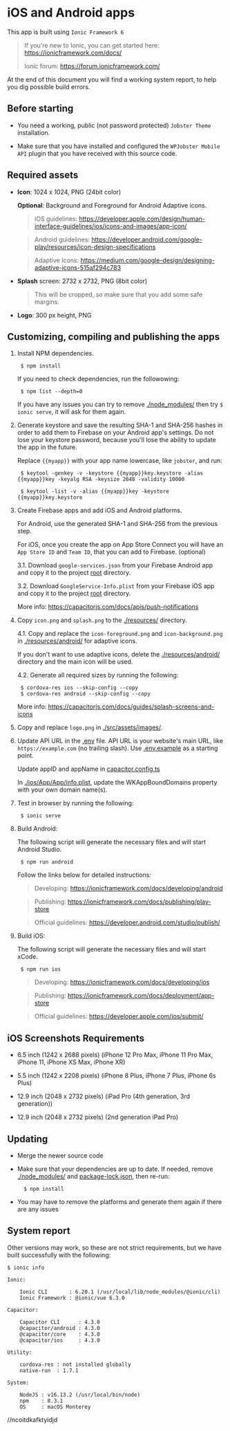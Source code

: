 # iOS and Android apps

This app is built using `Ionic Framework 6`

> If you're new to Ionic, you can get started here: https://ionicframework.com/docs/
>
> Ionic forum: https://forum.ionicframework.com/

At the end of this document you will find a working system report, to help you dig possible build errors.


## Before starting

- You need a working, public (not password protected) `Jobster Theme` installation.

- Make sure that you have installed and configured the `WPJobster Mobile API` plugin that you have received with this source code.


## Required assets

- **Icon**: 1024 x 1024, PNG (24bit color)

	**Optional**: Background and Foreground for Android Adaptive icons.

	> iOS guidelines: https://developer.apple.com/design/human-interface-guidelines/ios/icons-and-images/app-icon/

	> Android guidelines: https://developer.android.com/google-play/resources/icon-design-specifications

	> Adaptive Icons: https://medium.com/google-design/designing-adaptive-icons-515af294c783

- **Splash** screen: 2732 x 2732, PNG (8bit color)

	> This will be cropped, so make sure that you add some safe margins.

- **Logo**: 300 px height, PNG


## Customizing, compiling and publishing the apps

1. Install NPM dependencies.

		$ npm install

	If you need to check dependencies, run the followowing:

		$ npm list --depth=0

	If you have any issues you can try to remove [./node_modules/](./node_modules/) then try `$ ionic serve`, it will ask for them again.

2. Generate keystore and save the resulting SHA-1 and SHA-256 hashes in order to add them to Firebase on your Android app's settings. Do not lose your keystore password, because you'll lose the ability to update the app in the future.

	Replace `{{myapp}}` with your app name lowercase, like `jobster`, and run:

		$ keytool -genkey -v -keystore {{myapp}}key.keystore -alias {{myapp}}key -keyalg RSA -keysize 2048 -validity 10000

		$ keytool -list -v -alias {{myapp}}key -keystore {{myapp}}key.keystore

3. Create Firebase apps and add iOS and Android platforms.

	For Android, use the generated SHA-1 and SHA-256 from the previous step.

	For iOS, once you create the app on App Store Connect you will have an `App Store ID` and `Team ID`, that you can add to Firebase. (optional)

	3.1. Download `google-services.json` from your Firebase Android app and copy it to the project [root](./) directory.

	3.2. Download `GoogleService-Info.plist` from your Firebase iOS app and copy it to the project [root](./) directory.

    More info: https://capacitorjs.com/docs/apis/push-notifications

4. Copy `icon.png` and `splash.png` to the [./resources/](./resources/) directory.

	4.1. Copy and replace the `icon-foreground.png` and `icon-background.png` in [./resources/android/](./resources/android/) for adaptive icons.

	If you don't want to use adaptive icons, delete the [./resources/android/](./resources/android/) directory and the main icon will be used.

	4.2. Generate all required sizes by running the following:

		$ cordova-res ios --skip-config --copy
        $ cordova-res android --skip-config --copy

    More info: https://capacitorjs.com/docs/guides/splash-screens-and-icons

5. Copy and replace `logo.png` in [./src/assets/images/](./src/assets/images/).

6. Update API URL in the [.env](.env) file. API URL is your website's main URL, like `https://example.com` (no trailing slash). Use [.env.example](.env.example) as a starting point.

	Update appID and appName in [capacitor.config.ts](capacitor.config.ts)

	In [./ios/App/App/info.plist](./ios/App/App/info.plist), update the WKAppBoundDomains property with your own domain name(s).

7. Test in browser by running the following:

		$ ionic serve

8. Build Android:

	The following script will generate the necessary files and will start Android Studio.

		$ npm run android

	Follow the links below for detailed instructions:

	> Developing: https://ionicframework.com/docs/developing/android

	> Publishing: https://ionicframework.com/docs/publishing/play-store

	> Official guidelines: https://developer.android.com/studio/publish/

9. Build iOS:

	The following script will generate the necessary files and will start xCode.

		$ npm run ios

	> Developing: https://ionicframework.com/docs/developing/ios

	> Publishing: https://ionicframework.com/docs/deployment/app-store

	> Official guidelines: https://developer.apple.com/ios/submit/


## iOS Screenshots Requirements

- 6.5 inch (1242 x 2688 pixels) (iPhone 12 Pro Max, iPhone 11 Pro Max, iPhone 11, iPhone XS Max, iPhone XR)

- 5.5 inch (1242 x 2208 pixels) (iPhone 8 Plus, iPhone 7 Plus, iPhone 6s Plus)

- 12.9 inch (2048 x 2732 pixels) (iPad Pro (4th generation, 3rd generation))

- 12.9 inch (2048 x 2732 pixels) (2nd generation iPad Pro)


## Updating

- Merge the newer source code

- Make sure that your dependencies are up to date. If needed, remove [./node_modules/](./node_modules/) and [package-lock.json](package-lock.json), then re-run:

		$ npm install

- You may have to remove the platforms and generate them again if there are any issues


## System report

Other versions may work, so these are not strict requirements, but we have built successfully with the following:

	$ ionic info

	Ionic:

		Ionic CLI       : 6.20.1 (/usr/local/lib/node_modules/@ionic/cli)
		Ionic Framework : @ionic/vue 6.3.0

	Capacitor:

		Capacitor CLI      : 4.3.0
		@capacitor/android : 4.3.0
		@capacitor/core    : 4.3.0
		@capacitor/ios     : 4.3.0

	Utility:

		cordova-res : not installed globally
		native-run  : 1.7.1

	System:

		NodeJS : v16.13.2 (/usr/local/bin/node)
		npm    : 8.3.1
		OS     : macOS Monterey

//ncoitdkafktyidjd

